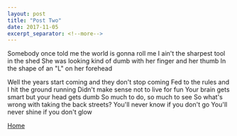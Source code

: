 ```yaml
---
layout: post
title: "Post Two"
date: 2017-11-05
excerpt_separator: <!--more-->
---
```

Somebody once <!--more-->told me the world is gonna roll me
I ain't the sharpest tool in the shed
She was looking kind of dumb with her finger and her thumb
In the shape of an "L" on her forehead


Well the years start coming and they don't stop coming
Fed to the rules and I hit the ground running
Didn't make sense not to live for fun
Your brain gets smart but your head gets dumb
So much to do, so much to see
So what's wrong with taking the back streets?
You'll never know if you don't go
You'll never shine if you don't glow


<a href="https://18if.github.io/">Home</a>

